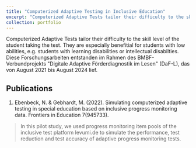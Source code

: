 ```yaml
---
title: "Computerized Adaptive Testing in Inclusive Education"
excerpt: "Computerized Adaptive Tests tailor their difficulty to the skill level of the student taking the test. They are especially benefitial for students with low abilities, e.g. students with learning disabilities or intellectual disabilties."
collection: portfolio
---
```


Computerized Adaptive Tests tailor their difficulty to the skill level of the student taking the test. They are especially benefitial for students with low abilities, e.g. students with learning disabilities or intellectual disabilties. Diese Forschungsarbeiten entstanden im Rahmen des BMBF-Verbundprojekts "Digitale Adaptive Förderdiagnostik im Lesen" (DaF-L), das von August 2021 bis August 2024 lief.

## Publications
1. Ebenbeck, N. & Gebhardt, M. (2022). Simulating computerized adaptive testing in special education based on inclusive progress monitoring data. Frontiers in Education 7(945733).
> In this pilot study, we used progress monitoring item pools of the inclusive test platform levumi.de to simulate the performance, test reduction and test accuracy of adaptive progress monitoring tests.
